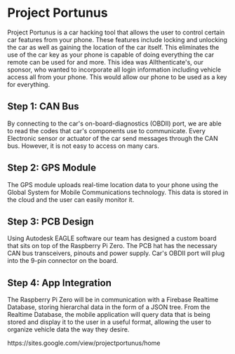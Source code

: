 # Project Portunus

Project Portunus is a car hacking tool that allows the user to control certain car features from your phone. These features include locking and unlocking the car as well as gaining the location of the car itself. This eliminates the use of the car key as your phone is capable of doing everything the car remote can be used for and more. This idea was Allthenticate's, our sponsor, who wanted to incorporate all login information including vehicle access all from your phone. This would allow our phone to be used as a key for everything.

<h2> Step 1: CAN Bus </h2>
By connecting to the car's on-board-diagnostics (OBDII) port, we are able to read the codes that car's components use to communicate. Every Electronic sensor or actuator of the car send messages through the CAN bus. However, it is not easy to access on many cars.

<h2> Step 2: GPS Module </h2>
The GPS module uploads real-time location data to your phone using the Global System for Mobile Communications technology. This data is stored in the cloud and the user can easily monitor it.

<h2> Step 3: PCB Design </h2>
Using Autodesk EAGLE software our team has designed a custom board that sits on top of the Raspberry Pi Zero. The PCB hat has the necessary CAN bus transceivers, pinouts and power supply. Car's OBDII port will plug into the 9-pin connector on the board.

<h2> Step 4: App Integration </h2>
The Raspberry Pi Zero will be in communication with a Firebase Realtime Database, storing hierarchal data in the form of a JSON tree. From the Realtime Database, the mobile application will query data that is being stored and display it to the user in a useful format, allowing the user to organize vehicle data the way they desire.

<p></p>
https://sites.google.com/view/projectportunus/home


